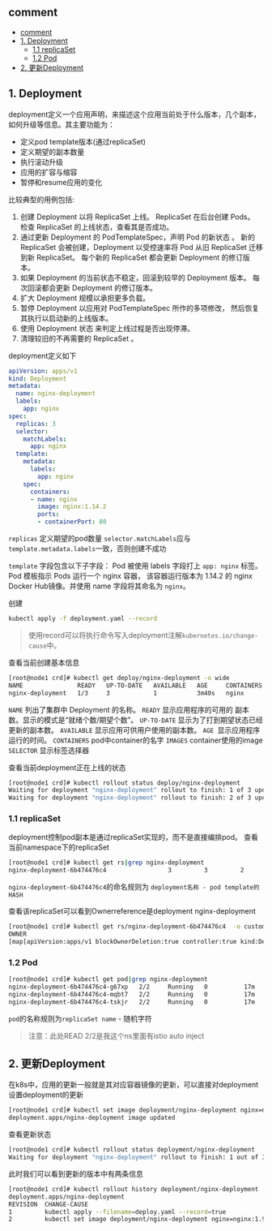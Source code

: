 ## comment
- [comment](#comment)
- [1. Deployment](#1-deployment)
  - [1.1 replicaSet](#11-replicaset)
  - [1.2 Pod](#12-pod)
- [2. 更新Deployment](#2-更新deployment)

## 1. Deployment

deployment定义一个应用声明，来描述这个应用当前处于什么版本，几个副本，如何升级等信息。其主要功能为：
- 定义pod template版本(通过replicaSet)
- 定义期望的副本数量
- 执行滚动升级
- 应用的扩容与缩容
- 暂停和resume应用的变化

比较典型的用例包括:
1. 创建 Deployment 以将 ReplicaSet 上线。 ReplicaSet 在后台创建 Pods。 检查 ReplicaSet 的上线状态，查看其是否成功。
2. 通过更新 Deployment 的 PodTemplateSpec，声明 Pod 的新状态 。 新的 ReplicaSet 会被创建，Deployment 以受控速率将 Pod 从旧 ReplicaSet 迁移到新 ReplicaSet。 每个新的 ReplicaSet 都会更新 Deployment 的修订版本。
3. 如果 Deployment 的当前状态不稳定，回滚到较早的 Deployment 版本。 每次回滚都会更新 Deployment 的修订版本。
4. 扩大 Deployment 规模以承担更多负载。
5. 暂停 Deployment 以应用对 PodTemplateSpec 所作的多项修改， 然后恢复其执行以启动新的上线版本。
6. 使用 Deployment 状态 来判定上线过程是否出现停滞。
7. 清理较旧的不再需要的 ReplicaSet 。

deployment定义如下

```yaml
apiVersion: apps/v1
kind: Deployment
metadata:
  name: nginx-deployment
  labels:
    app: nginx
spec:
  replicas: 3
  selector:
    matchLabels:
      app: nginx
  template:
    metadata:
      labels:
        app: nginx
    spec:
      containers:
      - name: nginx
        image: nginx:1.14.2
        ports:
        - containerPort: 80


```
`replicas` 定义期望的pod数量
`selector.matchLabels`应与`template.metadata.labels`一致，否则创建不成功

`template` 字段包含以下子字段：
Pod 被使用 labels 字段打上 `app: nginx` 标签。
Pod 模板指示 Pods 运行一个 nginx 容器， 该容器运行版本为 1.14.2 的 nginx Docker Hub镜像。并使用 name 字段将其命名为 `nginx`。

创建
```bash
kubectl apply -f deployment.yaml --record
```
> 使用record可以将执行命令写入deployment注解`kubernetes.io/change-cause`中。

查看当前创建基本信息
```bash
[root@node1 crd]# kubectl get deploy/nginx-deployment -o wide
NAME               READY   UP-TO-DATE   AVAILABLE   AGE     CONTAINERS   IMAGES         SELECTOR
nginx-deployment   1/3     3            1           3m40s   nginx        nginx:1.14.2   app=nginx
```
`NAME` 列出了集群中 Deployment 的名称。
`READY` 显示应用程序的可用的 副本 数。显示的模式是“就绪个数/期望个数”。
`UP-TO-DATE` 显示为了打到期望状态已经更新的副本数。
`AVAILABLE` 显示应用可供用户使用的副本数。
`AGE `显示应用程序运行的时间。
`CONTAINERS` pod中container的名字
`IMAGES` container使用的image
`SELECTOR` 显示标签选择器

查看当前deployment正在上线的状态
```bash
[root@node1 crd]# kubectl rollout status deploy/nginx-deployment
Waiting for deployment "nginx-deployment" rollout to finish: 1 of 3 updated replicas are available...
Waiting for deployment "nginx-deployment" rollout to finish: 2 of 3 updated replicas are available...

```

### 1.1 replicaSet

deployment控制pod副本是通过replicaSet实现的，而不是直接编排pod。
查看当前namespace下的replicaSet
```bash
[root@node1 crd]# kubectl get rs|grep nginx-deployment
nginx-deployment-6b474476c4                 3         3         2       10m
```

`nginx-deployment-6b474476c4`的命名规则为
`deployment名称 - pod template的HASH`

查看该replicaSet可以看到Ownerreference是deployment nginx-deployment
```bash
[root@node1 crd]# kubectl get rs/nginx-deployment-6b474476c4  -o custom-columns=OWNER:.metadata.ownerReferences
OWNER
[map[apiVersion:apps/v1 blockOwnerDeletion:true controller:true kind:Deployment name:nginx-deployment  uid:0ffc30e1-cec6-4966-bd60-57547236e4df]]
```

### 1.2 Pod
```bash
[root@node1 crd]# kubectl get pod|grep nginx-deployment
nginx-deployment-6b474476c4-g67xp   2/2     Running   0          17m
nginx-deployment-6b474476c4-mqbt7   2/2     Running   0          17m
nginx-deployment-6b474476c4-tskjr   2/2     Running   0          17m
```
`pod`的名称规则为`replicaSet name` - 随机字符

> 注意：此处READ 2/2是我这个ns里面有istio auto inject

## 2. 更新Deployment

在k8s中，应用的更新一般就是其对应容器镜像的更新，可以直接对deployment设置deployment的更新

```bash
[root@node1 crd]# kubectl set image deployment/nginx-deployment nginx=nginx:1.9.1 --record
deployment.apps/nginx-deployment image updated
```
查看更新状态
```bash
[root@node1 crd]# kubectl rollout status deployment/nginx-deployment
Waiting for deployment "nginx-deployment" rollout to finish: 1 out of 3 new replicas have been updated...
```

此时我们可以看到更新的版本中有两条信息
```bash
[root@node1 crd]# kubectl rollout history deployment/nginx-deployment
deployment.apps/nginx-deployment 
REVISION  CHANGE-CAUSE
1         kubectl apply --filename=deploy.yaml --record=true
2         kubectl set image deployment/nginx-deployment nginx=nginx:1.9.1 --record=true
```
